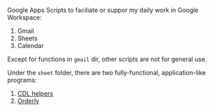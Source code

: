 Google Apps Scripts to faciliate or suppor my daily work in Google Workspace:
1. Gmail
2. Sheets
3. Calendar

Except for functions in `gmail` dir, other scripts are not for general use.

Under the `sheet` folder, there are two fully-functional, application-like programs:
1. [CDL helpers](https://github.com/Linerre/gsuite-tools/tree/master/sheet/CDL-helpers)
2. [Orderly](https://github.com/Linerre/gsuite-tools/tree/master/sheet/orderly)
